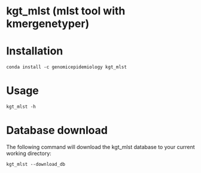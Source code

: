 # kgt_mlst (mlst tool with kmergenetyper)

# Installation

`conda install -c genomicepidemiology kgt_mlst`

# Usage

`kgt_mlst -h`

# Database download

The following command will download the kgt_mlst database to your current working directory:

`kgt_mlst --download_db`